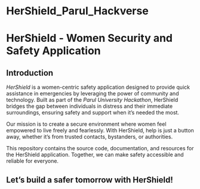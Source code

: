 # HerShield_Parul_Hackverse
# HerShield - Women Security and Safety Application 


## Introduction  

*HerShield* is a women-centric safety application designed to provide quick assistance in emergencies by leveraging the power of community and technology. Built as part of the *Parul University Hackathon*, HerShield bridges the gap between individuals in distress and their immediate surroundings, ensuring safety and support when it’s needed the most.  

Our mission is to create a secure environment where women feel empowered to live freely and fearlessly. With HerShield, help is just a button away, whether it’s from trusted contacts, bystanders, or authorities.  

This repository contains the source code, documentation, and resources for the HerShield application. Together, we can make safety accessible and reliable for everyone.  

## Let’s build a safer tomorrow with HerShield!
